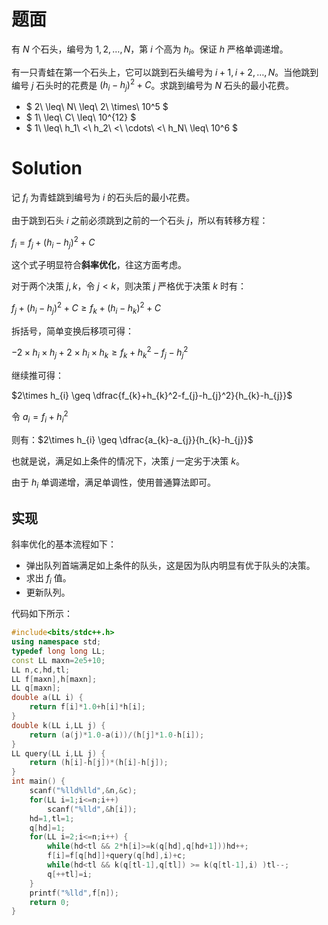 # 题面


有 $N$ 个石头，编号为 $1,2,\dots,N$，第 $i$ 个高为 $h_i$。保证 $h$ 严格单调递增。

有一只青蛙在第一个石头上，它可以跳到石头编号为 $i+1,i+2,\dots,N$。当他跳到编号 $j$ 石头时的花费是
$(h_i-h_j)^2+C$。求跳到编号为 $N$ 石头的最小花费。


- $ 2\ \leq\ N\ \leq\ 2\ \times\ 10^5 $
- $ 1\ \leq\ C\ \leq\ 10^{12} $
- $ 1\ \leq\ h_1\ <\ h_2\ <\ \cdots\ <\ h_N\ \leq\ 10^6 $

# Solution
记 $f_{i}$ 为青蛙跳到编号为 $i$ 的石头后的最小花费。

由于跳到石头 $i$ 之前必须跳到之前的一个石头 $j$，所以有转移方程：

$f_{i}=f_{j}+(h_{i}-h_{j})^2+C$

这个式子明显符合**斜率优化**，往这方面考虑。

对于两个决策 $j,k$，令 $j<k$，则决策 $j$ 严格优于决策 $k$ 时有：

$f_{j}+(h_{i}-h_{j})^2+C  \geq f_{k}+(h_{i}-h_{k})^2+C$

拆括号，简单变换后移项可得：

$-2\times h_{i}\times h_{j}+2\times h_{i}\times h_{k} \geq f_{k}+h_{k}^2-f_{j}-h_{j}^2$

继续推可得：

$2\times h_{i} \geq \dfrac{f_{k}+h_{k}^2-f_{j}-h_{j}^2}{h_{k}-h_{j}}$

令 $a_{i}=f_{i}+h{_i}^2$

则有：$2\times h_{i} \geq \dfrac{a_{k}-a_{j}}{h_{k}-h_{j}}$

也就是说，满足如上条件的情况下，决策 $j$ 一定劣于决策 $k$。

由于 $h_{i}$ 单调递增，满足单调性，使用普通算法即可。

## 实现
斜率优化的基本流程如下：

- 弹出队列首端满足如上条件的队头，这是因为队内明显有优于队头的决策。
- 求出 $f_{i}$ 值。
- 更新队列。

代码如下所示：
```cpp
#include<bits/stdc++.h>
using namespace std;
typedef long long LL;
const LL maxn=2e5+10;
LL n,c,hd,tl;
LL f[maxn],h[maxn];
LL q[maxn];
double a(LL i) {
	return f[i]*1.0+h[i]*h[i];
}
double k(LL i,LL j) {
	return (a(j)*1.0-a(i))/(h[j]*1.0-h[i]);
}
LL query(LL i,LL j) {
	return (h[i]-h[j])*(h[i]-h[j]);
}
int main() { 
	scanf("%lld%lld",&n,&c);
	for(LL i=1;i<=n;i++)
		scanf("%lld",&h[i]);
	hd=1,tl=1;
	q[hd]=1;
	for(LL i=2;i<=n;i++) {
		while(hd<tl && 2*h[i]>=k(q[hd],q[hd+1]))hd++;
		f[i]=f[q[hd]]+query(q[hd],i)+c;
		while(hd<tl && k(q[tl-1],q[tl]) >= k(q[tl-1],i) )tl--;
		q[++tl]=i; 
	}
	printf("%lld",f[n]);
	return 0; 
} 
```
